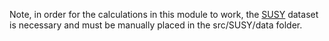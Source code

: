 Note, in order for the calculations in this module to work, the [SUSY](https://archive.ics.uci.edu/dataset/279/susy) dataset is necessary and must be manually placed in the src/SUSY/data folder.